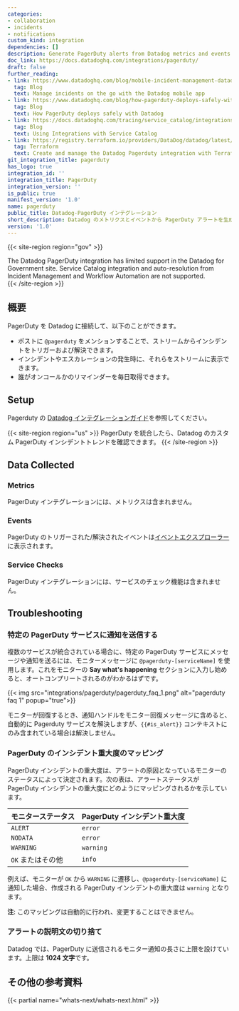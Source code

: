 ```yaml
---
categories:
- collaboration
- incidents
- notifications
custom_kind: integration
dependencies: []
description: Generate PagerDuty alerts from Datadog metrics and events.
doc_link: https://docs.datadoghq.com/integrations/pagerduty/
draft: false
further_reading:
- link: https://www.datadoghq.com/blog/mobile-incident-management-datadog/
  tag: Blog
  text: Manage incidents on the go with the Datadog mobile app
- link: https://www.datadoghq.com/blog/how-pagerduty-deploys-safely-with-datadog/
  tag: Blog
  text: How PagerDuty deploys safely with Datadog
- link: https://docs.datadoghq.com/tracing/service_catalog/integrations/#pagerduty-integration
  tag: Blog
  text: Using Integrations with Service Catalog
- link: https://registry.terraform.io/providers/DataDog/datadog/latest/docs/resources/integration_pagerduty
  tag: Terraform
  text: Create and manage the Datadog Pagerduty integration with Terraform
git_integration_title: pagerduty
has_logo: true
integration_id: ''
integration_title: PagerDuty
integration_version: ''
is_public: true
manifest_version: '1.0'
name: pagerduty
public_title: Datadog-PagerDuty インテグレーション
short_description: Datadog のメトリクスとイベントから PagerDuty アラートを生成。
version: '1.0'
---
```


<!--  SOURCED FROM https://github.com/DataDog/dogweb -->
{{< site-region region="gov" >}}
<div class="alert alert-warning">The Datadog PagerDuty integration has limited support in the Datadog for Government site. Service Catalog integration and auto-resolution from Incident Management and Workflow Automation are not supported.</div>
{{< /site-region >}}

## 概要

PagerDuty を Datadog に接続して、以下のことができます。

- ポストに `@pagerduty` をメンションすることで、ストリームからインシデントをトリガーおよび解決できます。
- インシデントやエスカレーションの発生時に、それらをストリームに表示できます。
- 誰がオンコールかのリマインダーを毎日取得できます。

## Setup

Pagerduty の [Datadog インテグレーションガイド][1]を参照してください。

{{< site-region region="us" >}}
PagerDuty を統合したら、Datadog のカスタム PagerDuty インシデントトレンドを確認できます。
{{< /site-region >}}

## Data Collected

### Metrics

PagerDuty インテグレーションには、メトリクスは含まれません。

### Events

PagerDuty のトリガーされた/解決されたイベントは[イベントエクスプローラー][2]に表示されます。

### Service Checks

PagerDuty インテグレーションには、サービスのチェック機能は含まれません。

## Troubleshooting

### 特定の PagerDuty サービスに通知を送信する

複数のサービスが統合されている場合に、特定の PagerDuty サービスにメッセージや通知を送るには、モニターメッセージに `@pagerduty-[serviceName]` を使用します。これをモニターの **Say what's happening** セクションに入力し始めると、オートコンプリートされるのがわかるはずです。

{{< img src="integrations/pagerduty/pagerduty_faq_1.png" alt="pagerduty faq 1" popup="true">}}

モニターが回復するとき、通知ハンドルをモニター回復メッセージに含めると、自動的に Pagerduty サービスを解決しますが、`{{#is_alert}}` コンテキストにのみ含まれている場合は解決しません。

### PagerDuty のインシデント重大度のマッピング

PagerDuty インシデントの重大度は、アラートの原因となっているモニターのステータスによって決定されます。次の表は、アラートステータスが PagerDuty インシデントの重大度にどのようにマッピングされるかを示しています。

| モニターステータス     | PagerDuty インシデント重大度             |
|--------------------|-----------------------------------------|
| `ALERT`            | `error`                                 |
| `NODATA`           | `error`                                 |
| `WARNING`          | `warning`                               |
| `OK` またはその他     | `info`                                  |

例えば、モニターが `OK` から `WARNING` に遷移し、`@pagerduty-[serviceName]` に通知した場合、作成される PagerDuty インシデントの重大度は `warning` となります。

**注**: このマッピングは自動的に行われ、変更することはできません。

### アラートの説明文の切り捨て

Datadog では、PagerDuty に送信されるモニター通知の長さに上限を設けています。上限は **1024 文字**です。

## その他の参考資料

{{< partial name="whats-next/whats-next.html" >}}

[1]: http://www.pagerduty.com/docs/guides/datadog-integration-guide
[2]: https://docs.datadoghq.com/ja/events/explorer/